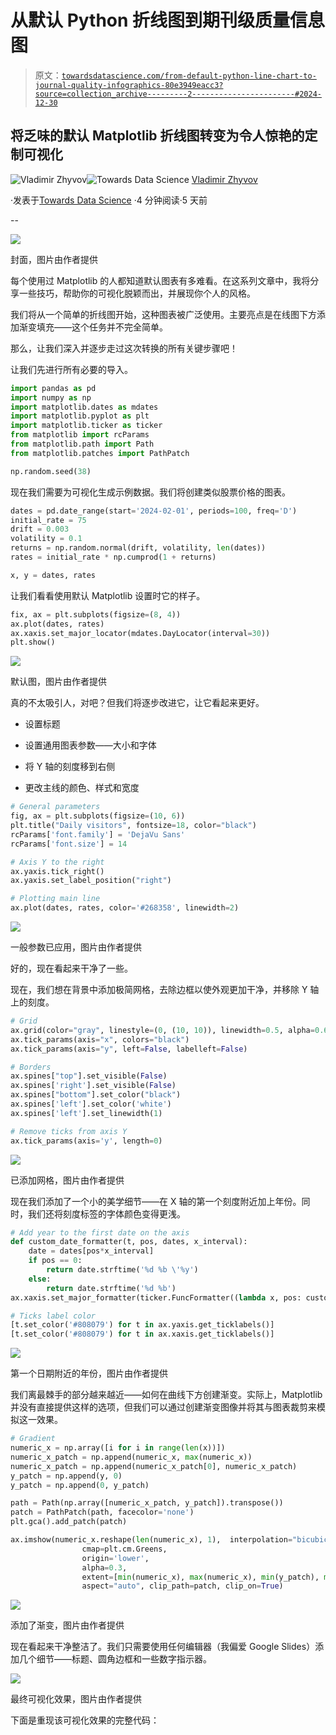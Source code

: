 # 从默认 Python 折线图到期刊级质量信息图

> 原文：[`towardsdatascience.com/from-default-python-line-chart-to-journal-quality-infographics-80e3949eacc3?source=collection_archive---------2-----------------------#2024-12-30`](https://towardsdatascience.com/from-default-python-line-chart-to-journal-quality-infographics-80e3949eacc3?source=collection_archive---------2-----------------------#2024-12-30)

## 将乏味的默认 Matplotlib 折线图转变为令人惊艳的定制可视化

[](https://medium.com/@vzhyvov?source=post_page---byline--80e3949eacc3--------------------------------)![Vladimir Zhyvov](https://medium.com/@vzhyvov?source=post_page---byline--80e3949eacc3--------------------------------)[](https://towardsdatascience.com/?source=post_page---byline--80e3949eacc3--------------------------------)![Towards Data Science](https://towardsdatascience.com/?source=post_page---byline--80e3949eacc3--------------------------------) [Vladimir Zhyvov](https://medium.com/@vzhyvov?source=post_page---byline--80e3949eacc3--------------------------------)

·发表于[Towards Data Science](https://towardsdatascience.com/?source=post_page---byline--80e3949eacc3--------------------------------) ·4 分钟阅读·5 天前

--

![](img/9baee349eeb0c00bd49abee4f17d213f.png)

封面，图片由作者提供

每个使用过 Matplotlib 的人都知道默认图表有多难看。在这系列文章中，我将分享一些技巧，帮助你的可视化脱颖而出，并展现你个人的风格。

我们将从一个简单的折线图开始，这种图表被广泛使用。主要亮点是在线图下方添加渐变填充——这个任务并不完全简单。

那么，让我们深入并逐步走过这次转换的所有关键步骤吧！

让我们先进行所有必要的导入。

```py
import pandas as pd
import numpy as np
import matplotlib.dates as mdates
import matplotlib.pyplot as plt
import matplotlib.ticker as ticker
from matplotlib import rcParams
from matplotlib.path import Path
from matplotlib.patches import PathPatch

np.random.seed(38)
```

现在我们需要为可视化生成示例数据。我们将创建类似股票价格的图表。

```py
dates = pd.date_range(start='2024-02-01', periods=100, freq='D')
initial_rate = 75
drift = 0.003
volatility = 0.1
returns = np.random.normal(drift, volatility, len(dates))
rates = initial_rate * np.cumprod(1 + returns)

x, y = dates, rates
```

让我们看看使用默认 Matplotlib 设置时它的样子。

```py
fix, ax = plt.subplots(figsize=(8, 4))
ax.plot(dates, rates)
ax.xaxis.set_major_locator(mdates.DayLocator(interval=30))
plt.show()
```

![](img/ae51668ab816134bd1ef655e631997a7.png)

默认图，图片由作者提供

真的不太吸引人，对吧？但我们将逐步改进它，让它看起来更好。

+   设置标题

+   设置通用图表参数——大小和字体

+   将 Y 轴的刻度移到右侧

+   更改主线的颜色、样式和宽度

```py
# General parameters
fig, ax = plt.subplots(figsize=(10, 6))
plt.title("Daily visitors", fontsize=18, color="black")
rcParams['font.family'] = 'DejaVu Sans'
rcParams['font.size'] = 14

# Axis Y to the right
ax.yaxis.tick_right()
ax.yaxis.set_label_position("right")

# Plotting main line
ax.plot(dates, rates, color='#268358', linewidth=2)
```

![](img/0dfe063bd1de2749ecef86453875713a.png)

一般参数已应用，图片由作者提供

好的，现在看起来干净了一些。

现在，我们想在背景中添加极简网格，去除边框以使外观更加干净，并移除 Y 轴上的刻度。

```py
# Grid
ax.grid(color="gray", linestyle=(0, (10, 10)), linewidth=0.5, alpha=0.6)
ax.tick_params(axis="x", colors="black")
ax.tick_params(axis="y", left=False, labelleft=False) 

# Borders
ax.spines["top"].set_visible(False)
ax.spines['right'].set_visible(False)
ax.spines["bottom"].set_color("black")
ax.spines['left'].set_color('white')
ax.spines['left'].set_linewidth(1)

# Remove ticks from axis Y
ax.tick_params(axis='y', length=0)
```

![](img/80175d4f2523f488ff7429f2879a0a7b.png)

已添加网格，图片由作者提供

现在我们添加了一个小的美学细节——在 X 轴的第一个刻度附近加上年份。同时，我们还将刻度标签的字体颜色变得更浅。

```py
# Add year to the first date on the axis
def custom_date_formatter(t, pos, dates, x_interval):
    date = dates[pos*x_interval]
    if pos == 0:
        return date.strftime('%d %b \'%y')  
    else:
        return date.strftime('%d %b')  
ax.xaxis.set_major_formatter(ticker.FuncFormatter((lambda x, pos: custom_date_formatter(x, pos, dates=dates, x_interval=x_interval))))

# Ticks label color
[t.set_color('#808079') for t in ax.yaxis.get_ticklabels()]
[t.set_color('#808079') for t in ax.xaxis.get_ticklabels()]
```

![](img/60fd2791a28bedc91e2ff7bf1624137c.png)

第一个日期附近的年份，图片由作者提供

我们离最棘手的部分越来越近——如何在曲线下方创建渐变。实际上，Matplotlib 并没有直接提供这样的选项，但我们可以通过创建渐变图像并将其与图表裁剪来模拟这一效果。

```py
# Gradient
numeric_x = np.array([i for i in range(len(x))])
numeric_x_patch = np.append(numeric_x, max(numeric_x))
numeric_x_patch = np.append(numeric_x_patch[0], numeric_x_patch)
y_patch = np.append(y, 0)
y_patch = np.append(0, y_patch)

path = Path(np.array([numeric_x_patch, y_patch]).transpose())
patch = PathPatch(path, facecolor='none')
plt.gca().add_patch(patch)

ax.imshow(numeric_x.reshape(len(numeric_x), 1),  interpolation="bicubic",
                cmap=plt.cm.Greens, 
                origin='lower',
                alpha=0.3,
                extent=[min(numeric_x), max(numeric_x), min(y_patch), max(y_patch) * 1.2], 
                aspect="auto", clip_path=patch, clip_on=True)
```

![](img/afc5c1fd0ee710440ce009002af8e301.png)  

添加了渐变，图片由作者提供  

现在看起来干净整洁了。我们只需要使用任何编辑器（我偏爱 Google Slides）添加几个细节——标题、圆角边框和一些数字指示器。  

![](img/fa35cc0196b358b936f3ff2966471271.png)  

最终可视化效果，图片由作者提供  

下面是重现该可视化效果的完整代码：  
